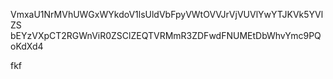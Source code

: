 VmxaU1NrMVhUWGxWYkdoV1lsUldVbFpyVWtOVVJrVjVUVlYwYTJKVk5YVlZS
bEYzVXpCT2RGWnViR0ZSClZEQTVRMmR3ZDFwdFNUMEtDbWhvYmc9PQoKdXd4

fkf